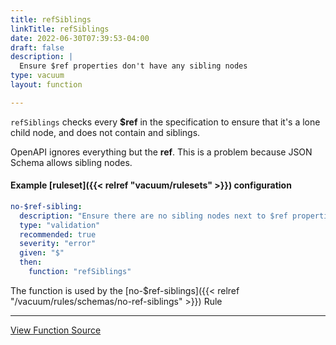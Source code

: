 ```yaml
---
title: refSiblings
linkTitle: refSiblings
date: 2022-06-30T07:39:53-04:00
draft: false
description: |
  Ensure $ref properties don't have any sibling nodes
type: vacuum
layout: function

---
```


`refSiblings` checks every **$ref** in the specification to ensure that it's a lone child node, and does not
contain and siblings. 

OpenAPI ignores everything but the **ref**. This is a problem because JSON Schema allows sibling nodes.

#### Example [ruleset]({{< relref "vacuum/rulesets" >}}) configuration

```yaml
no-$ref-sibling:
  description: "Ensure there are no sibling nodes next to $ref properties"
  type: "validation"
  recommended: true
  severity: "error"
  given: "$"
  then:
    function: "refSiblings"
```

The function is used by
the [no-$ref-siblings]({{< relref "/vacuum/rules/schemas/no-ref-siblings" >}}) Rule

---

[View Function Source](https://github.com/daveshanley/vacuum/blob/main/functions/openapi/no_ref_siblings.go)
